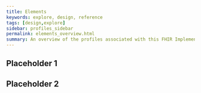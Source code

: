 ```yaml
---
title: Elements
keywords: explore, design, reference
tags: [design,explore]
sidebar: profiles_sidebar
permalink: elements_overview.html
summary: An overview of the profiles associated with this FHIR Implementation Pack.
---
```


## Placeholder 1



## Placeholder 2

